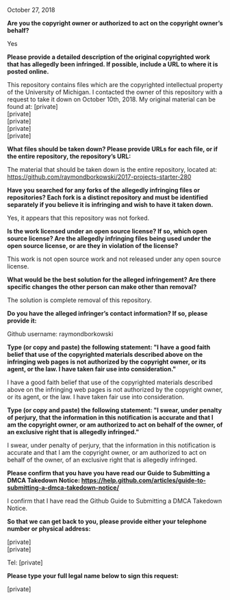 October 27, 2018

**Are you the copyright owner or authorized to act on the copyright owner’s behalf?**

Yes

**Please provide a detailed description of the original copyrighted work that has allegedly been infringed. If possible, include a URL to where it is posted online.**

This repository contains files which are the copyrighted intellectual property of the University of Michigan. I contacted the owner of this repository with a request to take it down on October 10th, 2018. My original material can be found at:
[private]  
[private]  
[private]  
[private]  
[private]  

**What files should be taken down? Please provide URLs for each file, or if the entire repository, the repository’s URL:**

The material that should be taken down is the entire repository, located at:  
https://github.com/raymondborkowski/2017-projects-starter-280

**Have you searched for any forks of the allegedly infringing files or repositories? Each fork is a distinct repository and must be identified separately if you believe it is infringing and wish to have it taken down.**

Yes, it appears that this repository was not forked.

**Is the work licensed under an open source license? If so, which open source license? Are the allegedly infringing files being used under the open source license, or are they in violation of the license?**

This work is not open source work and not released under any open source license.

**What would be the best solution for the alleged infringement? Are there specific changes the other person can make other than removal?**

The solution is complete removal of this repository.

**Do you have the alleged infringer’s contact information? If so, please provide it:**

Github username: raymondborkowski

**Type (or copy and paste) the following statement: "I have a good faith belief that use of the copyrighted materials described above on the infringing web pages is not authorized by the copyright owner, or its agent, or the law. I have taken fair use into consideration."**

I have a good faith belief that use of the copyrighted materials described above on the infringing web pages is not authorized by the copyright owner, or its agent, or the law. I have taken fair use into consideration.

**Type (or copy and paste) the following statement: "I swear, under penalty of perjury, that the information in this notification is accurate and that I am the copyright owner, or am authorized to act on behalf of the owner, of an exclusive right that is allegedly infringed."**

I swear, under penalty of perjury, that the information in this notification is accurate and that I am the copyright owner, or am authorized to act on behalf of the owner, of an exclusive right that is allegedly infringed.

**Please confirm that you have you have read our Guide to Submitting a DMCA Takedown Notice: https://help.github.com/articles/guide-to-submitting-a-dmca-takedown-notice/**

I confirm that I have read the Github Guide to Submitting a DMCA Takedown Notice.

**So that we can get back to you, please provide either your telephone number or physical address:**

[private]  
[private]

Tel: [private]

**Please type your full legal name below to sign this request:**

[private]
